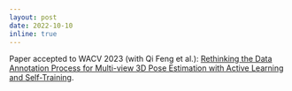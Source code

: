```yaml
---
layout: post
date: 2022-10-10
inline: true
---
```


Paper accepted to WACV 2023 (with Qi Feng et al.): 
[Rethinking the Data Annotation Process for Multi-view 3D Pose Estimation with Active Learning and Self-Training](https://arxiv.org/abs/2112.13709).
